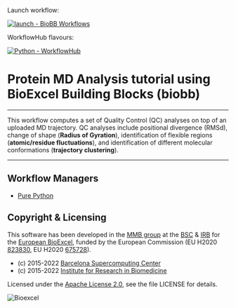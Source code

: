 Launch workflow:

[![launch - BioBB Workflows](https://img.shields.io/badge/launch-BioBB_Workflows-44b6ae?logo=data%3Aimage%2Fpng%3Bbase64%2CiVBORw0KGgoAAAANSUhEUgAAACAAAAAgCAQAAADZc7J%2FAAAAAmJLR0QA%2F4ePzL8AAAAJcEhZcwAACxMAAAsTAQCanBgAAAAHdElNRQfmAxAOHyTgt7g1AAAB70lEQVRIx8WVPW%2FTUBSGn%2BOYtISPIqFILBVCqjqwsMDAgBibv4CEhQQDAxISMz%2BBjQU2NvgBZGEDMVQIMaMuCNoqEiiFAImdxPY9DI5r614nbhEfd7n2se6573n83nPhfw%2FJJpXSm5afRBcn8GbLN9ggoEfKJh0C3pHyloCOXlCvVob6qqoaa6gjjTTRWCMdaaRTVX2qRxet9WdzzCMes2R9%2FcEL0sWb5wkMu%2FK%2BQtuoTr23D1MWQa5P8NvjAIQxB2EATRUs3hLi4dPSNqsoO%2BxxnHUMn%2BkhTMUUCXyuoqV02eZj2pznHpfoAF3esMYNYJPnDOiyM4OkPjFf6DvIUtYwfGTCGGGZIySECA3WibgmL8s%2BeMJDlq0EA17zlZtEVjzkNkHGpvBBX3oVBCdEfJKpE%2B%2Bjmd7CB94cH3g2GQAaf9wHis71QdVpSG0fCC1dcnwwoEGTtroQT%2BZ%2FLE%2FQJOCKXZDGnGOVZ44Gw9lcs78v9DvbBZrZmHCRMR9IrHhCi9N2P%2BjyoMIHl9njPqFTwh1uZUUUCoYyZOgQTIjpy9iJ%2F8yh1%2FWDeQ7x%2FkI%2F0EP1A%2BP2g2PaqoDYoMkZDa0CQ04h2ZbFcU4ZORwMK8CwQt0Jdrkur3IFhrtzIRqMk0AQvrFVvtr8Q9NTTN2192%2FGLwxmt%2B%2Bmm%2FMuAAAAAElFTkSuQmCC&logoColor=ffffff)](https://mmb.irbbarcelona.org/biobb-wfs/workflows#mdprot_analysis)

WorkflowHub flavours:

[![Python - WorkflowHub](https://img.shields.io/badge/Python-WorkflowHub-1f8787?logo=python&logoColor=ffffff)](https://workflowhub.eu/workflows/287?version=2)

# Protein MD Analysis tutorial using BioExcel Building Blocks (biobb)

***

This workflow computes a set of Quality Control (QC) analyses on top of an uploaded MD trajectory. QC analyses include positional divergence (RMSd), change of shape (<strong>Radius of Gyration</strong>), identification of flexible regions (<strong>atomic/residue fluctuations</strong>), and identification of different molecular conformations (<strong>trajectory clustering</strong>).

***

## Workflow Managers

* [Pure Python](python)

## Copyright & Licensing
This software has been developed in the [MMB group](http://mmb.irbbarcelona.org) at the [BSC](http://www.bsc.es/) & [IRB](https://www.irbbarcelona.org/) for the [European BioExcel](http://bioexcel.eu/), funded by the European Commission (EU H2020 [823830](http://cordis.europa.eu/projects/823830), EU H2020 [675728](http://cordis.europa.eu/projects/675728)).

* (c) 2015-2022 [Barcelona Supercomputing Center](https://www.bsc.es/)
* (c) 2015-2022 [Institute for Research in Biomedicine](https://www.irbbarcelona.org/)

Licensed under the
[Apache License 2.0](https://www.apache.org/licenses/LICENSE-2.0), see the file LICENSE for details.

![](https://bioexcel.eu/wp-content/uploads/2019/04/Bioexcell_logo_1080px_transp.png "Bioexcel")
